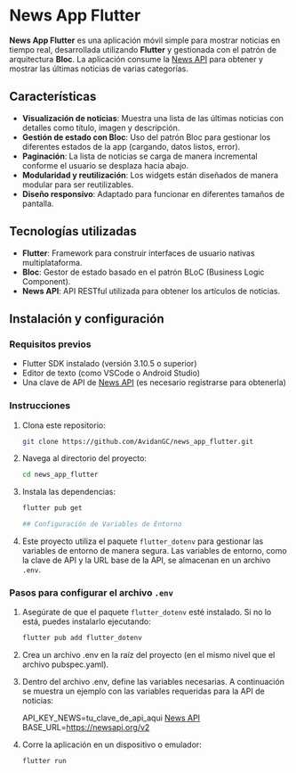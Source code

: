 # News App Flutter

**News App Flutter** es una aplicación móvil simple para mostrar noticias en tiempo real, desarrollada utilizando **Flutter** y gestionada con el patrón de arquitectura **Bloc**. La aplicación consume la [News API](https://newsapi.org/) para obtener y mostrar las últimas noticias de varias categorías.

## Características

- **Visualización de noticias**: Muestra una lista de las últimas noticias con detalles como título, imagen y descripción.
- **Gestión de estado con Bloc**: Uso del patrón Bloc para gestionar los diferentes estados de la app (cargando, datos listos, error).
- **Paginación**: La lista de noticias se carga de manera incremental conforme el usuario se desplaza hacia abajo.
- **Modularidad y reutilización**: Los widgets están diseñados de manera modular para ser reutilizables.
- **Diseño responsivo**: Adaptado para funcionar en diferentes tamaños de pantalla.
  
## Tecnologías utilizadas

- **Flutter**: Framework para construir interfaces de usuario nativas multiplataforma.
- **Bloc**: Gestor de estado basado en el patrón BLoC (Business Logic Component).
- **News API**: API RESTful utilizada para obtener los artículos de noticias.
  
## Instalación y configuración

### Requisitos previos
- Flutter SDK instalado (versión 3.10.5 o superior)
- Editor de texto (como VSCode o Android Studio)
- Una clave de API de [News API](https://newsapi.org/) (es necesario registrarse para obtenerla)

### Instrucciones

1. Clona este repositorio:
   ```bash
   git clone https://github.com/AvidanGC/news_app_flutter.git

2. Navega al directorio del proyecto:
   ```bash
   cd news_app_flutter

3. Instala las dependencias:
   ```bash
   flutter pub get

   ## Configuración de Variables de Entorno

4. Este proyecto utiliza el paquete `flutter_dotenv` para gestionar las variables de entorno de manera segura. Las variables de entorno, como la clave de API y la URL base de la API, se almacenan en un archivo `.env`.

### Pasos para configurar el archivo `.env`

   1. Asegúrate de que el paquete `flutter_dotenv` esté instalado. Si no lo está, puedes instalarlo ejecutando:
      ```bash
      flutter pub add flutter_dotenv
      
   2. Crea un archivo .env en la raíz del proyecto (en el mismo nivel que el archivo pubspec.yaml).
   
   3. Dentro del archivo .env, define las variables necesarias. A continuación se muestra un ejemplo con las variables requeridas para la API de noticias:

      API_KEY_NEWS=tu_clave_de_api_aqui [News API](https://newsapi.org/)
      BASE_URL=https://newsapi.org/v2


5. Corre la aplicación en un dispositivo o emulador:
    ```bash
    flutter run





